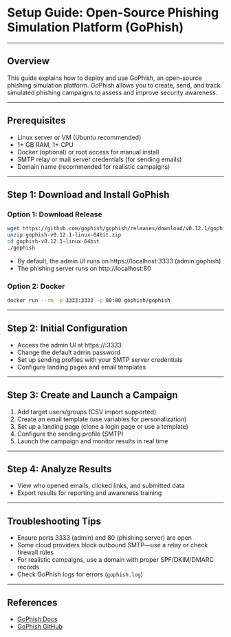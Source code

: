# Setup Guide: Open-Source Phishing Simulation Platform (GoPhish)

---

## Overview
This guide explains how to deploy and use GoPhish, an open-source phishing simulation platform. GoPhish allows you to create, send, and track simulated phishing campaigns to assess and improve security awareness.

---

## Prerequisites
- Linux server or VM (Ubuntu recommended)
- 1+ GB RAM, 1+ CPU
- Docker (optional) or root access for manual install
- SMTP relay or mail server credentials (for sending emails)
- Domain name (recommended for realistic campaigns)

---

## Step 1: Download and Install GoPhish
### Option 1: Download Release
```bash
wget https://github.com/gophish/gophish/releases/download/v0.12.1/gophish-v0.12.1-linux-64bit.zip
unzip gophish-v0.12.1-linux-64bit.zip
cd gophish-v0.12.1-linux-64bit
./gophish
```
- By default, the admin UI runs on https://localhost:3333 (admin:gophish)
- The phishing server runs on http://localhost:80

### Option 2: Docker
```bash
docker run --rm -p 3333:3333 -p 80:80 gophish/gophish
```

---

## Step 2: Initial Configuration
- Access the admin UI at https://<your-server-ip>:3333
- Change the default admin password
- Set up sending profiles with your SMTP server credentials
- Configure landing pages and email templates

---

## Step 3: Create and Launch a Campaign
1. Add target users/groups (CSV import supported)
2. Create an email template (use variables for personalization)
3. Set up a landing page (clone a login page or use a template)
4. Configure the sending profile (SMTP)
5. Launch the campaign and monitor results in real time

---

## Step 4: Analyze Results
- View who opened emails, clicked links, and submitted data
- Export results for reporting and awareness training

---

## Troubleshooting Tips
- Ensure ports 3333 (admin) and 80 (phishing server) are open
- Some cloud providers block outbound SMTP—use a relay or check firewall rules
- For realistic campaigns, use a domain with proper SPF/DKIM/DMARC records
- Check GoPhish logs for errors (`gophish.log`)

---

## References
- [GoPhish Docs](https://docs.getgophish.com/)
- [GoPhish GitHub](https://github.com/gophish/gophish) 